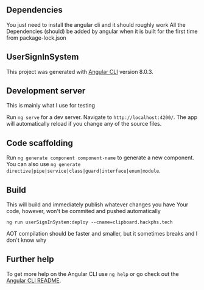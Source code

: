 ## Dependencies

You just need to install the angular cli and it should roughly work
All the Dependencies (should) be added by angular when it is built for the first time from package-lock.json

## UserSignInSystem

This project was generated with [Angular CLI](https://github.com/angular/angular-cli) version 8.0.3.

## Development server
This is mainly what I use for testing

Run `ng serve` for a dev server. Navigate to `http://localhost:4200/`. The app will automatically reload if you change any of the source files.

## Code scaffolding

Run `ng generate component component-name` to generate a new component. You can also use `ng generate directive|pipe|service|class|guard|interface|enum|module`.

## Build
This will build and immediately publish whatever changes you have
Your code, however, won't be commited and pushed automatically
```
ng run userSignInSystem:deploy --cname=clipboard.hackphs.tech
```
AOT compilation should be faster and smaller, but it sometimes breaks and I don't know why

## Further help

To get more help on the Angular CLI use `ng help` or go check out the [Angular CLI README](https://github.com/angular/angular-cli/blob/master/README.md).
